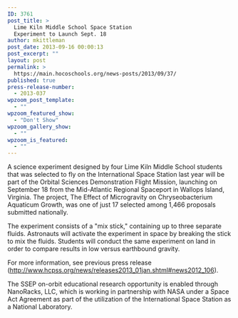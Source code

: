```yaml
---
ID: 3761
post_title: >
  Lime Kiln Middle School Space Station
  Experiment to Launch Sept. 18
author: mkittleman
post_date: 2013-09-16 00:00:13
post_excerpt: ""
layout: post
permalink: >
  https://main.hocoschools.org/news-posts/2013/09/37/
published: true
press-release-number:
  - 2013-037
wpzoom_post_template:
  - ""
wpzoom_featured_show:
  - "Don't Show"
wpzoom_gallery_show:
  - ""
wpzoom_is_featured:
  - ""
---
```

A science experiment designed by four Lime Kiln Middle School students that was selected to fly on the International Space Station last year will be part of the Orbital Sciences Demonstration Flight Mission, launching on September 18 from the Mid-Atlantic Regional Spaceport in Wallops Island, Virginia. The project, The Effect of Microgravity on Chryseobacterium Aquaticum Growth, was one of just 17 selected among 1,466 proposals submitted nationally.

The experiment consists of a "mix stick," containing up to three separate fluids. Astronauts will activate the experiment in space by breaking the stick to mix the fluids. Students will conduct the same experiment on land in order to compare results in low versus earthbound gravity.

For more information, see previous press release (<a href="http://www.hcpss.org/news/releases2013_01jan.shtml#news2012_106">http://www.hcpss.org/news/releases2013_01jan.shtml#news2012_106</a>).

The SSEP on-orbit educational research opportunity is enabled through NanoRacks, LLC, which is working in partnership with NASA under a Space Act Agreement as part of the utilization of the International Space Station as a National Laboratory.